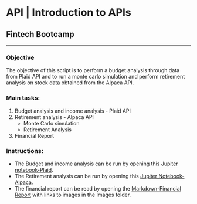 # API | Introduction to APIs
## Fintech Bootcamp 

___

### Objective
The objective of this script is to perform a budget analysis through data from Plaid API and to run a monte carlo simulation and perform retirement analysis on stock data obtained from the Alpaca API. 

### Main tasks:
1. Budget analysis and income analysis - Plaid API </br> 
2. Retirement analysis - Alpaca API </br> 
   * Monte Carlo simulation
   * Retirement Analysis
3. Financial Report


### Instructions:
* The Budget and income analysis can be run by opening this [Jupiter notebook-Plaid](account_summary.ipynb). 
* The Retirement analysis can be run by opening this [Jupiter Notebook-Alpaca](portfolio_planner.ipynb).
* The financial report can be read by opening the [Markdown-Financial Report](financial_report.md) with links to images in the  Images folder.

   
 